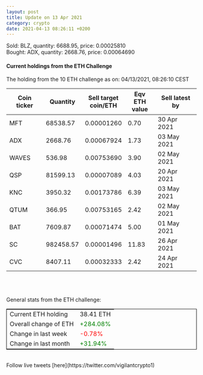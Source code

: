 ```yaml
---
layout: post
title: Update on 13 Apr 2021
category: crypto
date: 2021-04-13 08:26:11 +0200
---
```

<!-- Global site tag (gtag.js) - Google Analytics -->
<script async src="https://www.googletagmanager.com/gtag/js?id=UA-103831149-5"></script>
<script>
  window.dataLayer = window.dataLayer || [];
  function gtag(){dataLayer.push(arguments);}
  gtag('js', new Date());

  gtag('config', 'UA-103831149-5');
</script>
Sold: BLZ, quantity:      6688.95, price:   0.00025810<br>Bought: ADX, quantity:      2668.76, price:   0.00064690<br>

#### Current holdings from the ETH Challenge

The holding from the 10 ETH challenge as on: 04/13/2021, 08:26:10 CEST

|Coin ticker|Quantity|Sell target<br>coin/ETH|Eqv ETH<br>value|Sell latest by|
|-----------|--------|-----------|-----------|--------------|
MFT|68538.57|  0.00001260|0.70|30 Apr 2021|
ADX|2668.76|  0.00067924|1.73|03 May 2021|
WAVES|536.98|  0.00753690|3.90|02 May 2021|
QSP|81599.13|  0.00007089|4.03|20 Apr 2021|
KNC|3950.32|  0.00173786|6.39|03 May 2021|
QTUM|366.95|  0.00753165|2.42|02 May 2021|
BAT|7609.87|  0.00071474|5.00|01 May 2021|
SC|982458.57|  0.00001496|11.83|26 Apr 2021|
CVC|8407.11|  0.00032333|2.42|24 Apr 2021|

<br>
<br>
<br>
General stats from the ETH challenge:

<table style="border:1px solid black;margin-left:auto;margin-right:auto;">
	<tbody>
	<tr>
		<td>Current ETH holding</td>
		<td>     38.41 ETH</td>
	</tr>
	<tr>
		<td>Overall change of ETH</td>
		<td><font color="green">+284.08%</font></td>
	</tr>
	<tr>
		<td>Change in last week</td>
		<td><font color="red">-0.78%</font></td>
	</tr>
	<tr>
		<td>Change in last month</td>
		<td><font color="green">+31.94%</font></td>
	</tr>
	</tbody>
</table>

<br>
Follow live tweets [here](https://twitter.com/vigilantcrypto1)
<br>
<br>